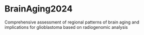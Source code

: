 # BrainAging2024
Comprehensive assessment of regional patterns of brain aging and implications for glioblastoma based on radiogenomic analysis
